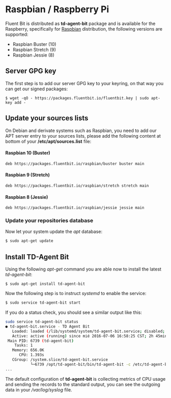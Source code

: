 # Raspbian / Raspberry Pi

Fluent Bit is distributed as **td-agent-bit** package and is available for the Raspberry, specifically for [Raspbian](http://raspbian.org) distribution, the following versions are supported:

* Raspbian Buster \(10\)
* Raspbian Stretch \(9\)
* Raspbian Jessie \(8\)

## Server GPG key

The first step is to add our server GPG key to your keyring, on that way you can get our signed packages:

```text
$ wget -qO - https://packages.fluentbit.io/fluentbit.key | sudo apt-key add -
```

## Update your sources lists

On Debian and derivate systems such as Raspbian, you need to add our APT server entry to your sources lists, please add the following content at bottom of your **/etc/apt/sources.list** file:

#### Raspbian 10 \(Buster\)

```text
deb https://packages.fluentbit.io/raspbian/buster buster main
```

#### Raspbian 9 \(Stretch\)

```text
deb https://packages.fluentbit.io/raspbian/stretch stretch main
```

#### Raspbian 8 \(Jessie\)

```text
deb https://packages.fluentbit.io/raspbian/jessie jessie main
```

### Update your repositories database

Now let your system update the _apt_ database:

```bash
$ sudo apt-get update
```

## Install TD-Agent Bit

Using the following _apt-get_ command you are able now to install the latest _td-agent-bit_:

```text
$ sudo apt-get install td-agent-bit
```

Now the following step is to instruct _systemd_ to enable the service:

```bash
$ sudo service td-agent-bit start
```

If you do a status check, you should see a similar output like this:

```bash
sudo service td-agent-bit status
● td-agent-bit.service - TD Agent Bit
   Loaded: loaded (/lib/systemd/system/td-agent-bit.service; disabled; vendor preset: enabled)
   Active: active (running) since mié 2016-07-06 16:58:25 CST; 2h 45min ago
 Main PID: 6739 (td-agent-bit)
    Tasks: 1
   Memory: 656.0K
      CPU: 1.393s
   CGroup: /system.slice/td-agent-bit.service
           └─6739 /opt/td-agent-bit/bin/td-agent-bit -c /etc/td-agent-bit/td-agent-bit.conf
...
```

The default configuration of **td-agent-bit** is collecting metrics of CPU usage and sending the records to the standard output, you can see the outgoing data in your _/var/log/syslog_ file.

